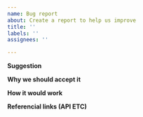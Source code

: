 ```yaml
---
name: Bug report
about: Create a report to help us improve
title: ''
labels: ''
assignees: ''

---
```


**Suggestion**

**Why we should accept it**

**How it would work**

**Referencial links (API ETC)**
